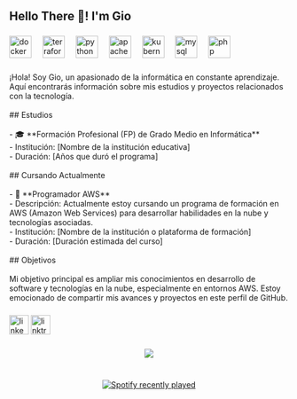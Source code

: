 <h2 align="left">Hello There 👋! I'm Gio</h2>

###

<div align="left">
  <img src="https://cdn.jsdelivr.net/gh/devicons/devicon/icons/docker/docker-original.svg" height="40" alt="docker logo"  />
  <img width="12" />
  <img src="https://cdn.jsdelivr.net/gh/devicons/devicon/icons/terraform/terraform-original.svg" height="40" alt="terraform logo"  />
  <img width="12" />
  <img src="https://cdn.jsdelivr.net/gh/devicons/devicon/icons/python/python-original.svg" height="40" alt="python logo"  />
  <img width="12" />
  <img src="https://cdn.jsdelivr.net/gh/devicons/devicon/icons/apache/apache-original.svg" height="40" alt="apache logo"  />
  <img width="12" />
  <img src="https://cdn.jsdelivr.net/gh/devicons/devicon/icons/kubernetes/kubernetes-plain.svg" height="40" alt="kubernetes logo"  />
  <img width="12" />
  <img src="https://cdn.jsdelivr.net/gh/devicons/devicon/icons/mysql/mysql-original.svg" height="40" alt="mysql logo"  />
  <img width="12" />
  <img src="https://cdn.jsdelivr.net/gh/devicons/devicon/icons/php/php-original.svg" height="40" alt="php logo"  />
</div>

###

<p align="left">¡Hola! Soy Gio, un apasionado de la informática en constante aprendizaje. Aquí encontrarás información sobre mis estudios y proyectos relacionados con la tecnología.<br><br>## Estudios<br><br>- 🎓 **Formación Profesional (FP) de Grado Medio en Informática**<br>  - Institución: [Nombre de la institución educativa]<br>  - Duración: [Años que duró el programa]<br><br>## Cursando Actualmente<br><br>- 🌱 **Programador AWS**<br>  - Descripción: Actualmente estoy cursando un programa de formación en AWS (Amazon Web Services) para desarrollar habilidades en la nube y tecnologías asociadas.<br>  - Institución: [Nombre de la institución o plataforma de formación]<br>  - Duración: [Duración estimada del curso]<br><br>## Objetivos<br><br>Mi objetivo principal es ampliar mis conocimientos en desarrollo de software y tecnologías en la nube, especialmente en entornos AWS. Estoy emocionado de compartir mis avances y proyectos en este perfil de GitHub.</p>

###

<div align="left">
  <img src="https://img.shields.io/static/v1?message=LinkedIn&logo=linkedin&label=&color=0077B5&logoColor=white&labelColor=&style=for-the-badge" height="35" alt="linkedin logo"  />
  <img src="https://img.shields.io/static/v1?message=Linktree&logo=linktree&label=&color=1de9b6&logoColor=white&labelColor=&style=for-the-badge" height="35" alt="linktree logo"  />
</div>

###

<div align="center">
  <img src="https://profile-counter.glitch.me/jpiedramacas/count.svg?"  />
</div>

###

<br clear="both">

<div align="center">
  <a href="https://open.spotify.com/user/1148718917">
    <img src="https://spotify-recently-played-readme.vercel.app/api?user=1148718917&count=5&unique=false" alt="Spotify recently played"  />
  </a>
</div>

###
